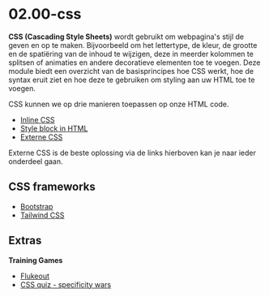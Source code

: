 <link rel="stylesheet" href="../../templates/main.css"></link>

# 02.00-css

**CSS (Cascading Style Sheets)** wordt gebruikt om webpagina's stijl de geven en op te maken. Bijvoorbeeld om het lettertype, de kleur, de grootte en de spatiëring van de inhoud te wijzigen, deze in meerder kolommen te splitsen of animaties en andere decoratieve elementen toe te voegen. Deze module biedt een overzicht van de basisprincipes hoe CSS werkt, hoe de syntax eruit ziet en hoe deze te gebruiken om styling aan uw HTML toe te voegen.


CSS kunnen we op drie manieren toepassen op onze HTML code.
- [Inline CSS](https://gitlab.com/intec3/frontend251/frontend/courses/02.01-inline-css)
- [Style block in HTML](https://gitlab.com/intec3/frontend251/frontend/courses/02.02-style-block)
- [Externe CSS](https://gitlab.com/intec3/frontend251/frontend/courses/02.03-external-css)

Externe CSS is de beste oplossing via de links hierboven kan je naar ieder onderdeel gaan.

## CSS frameworks
- [Bootstrap](https://getbootstrap.com)
- [Tailwind CSS](https://tailwindcss.com)

## Extras

**Training Games**
- [Flukeout](https://flukeout.github.io/)
- [CSS quiz - specificity wars](https://codepen.io/pehaa/pen/dEpvXN)